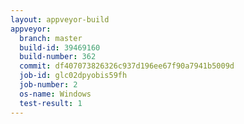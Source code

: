 ```yaml
---
layout: appveyor-build
appveyor:
  branch: master
  build-id: 39469160
  build-number: 362
  commit: df407073826326c937d196ee67f90a7941b5009d
  job-id: glc02dpyobis59fh
  job-number: 2
  os-name: Windows
  test-result: 1
---
```

